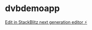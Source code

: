 # dvbdemoapp

[Edit in StackBlitz next generation editor ⚡️](https://stackblitz.com/~/github.com/iamuvin/dvbdemoapp)